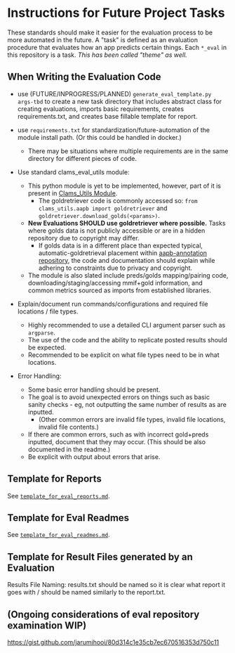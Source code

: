 # Instructions for Future Project Tasks
These standards should make it easier for the evaluation process to be more automated in the future. 
A "task" is defined as an evaluation procedure that evaluates how an app predicts certain things. Each `*_eval` in this repository is a task. 
_This has been called "theme" as well._  

## When Writing the Evaluation Code
* use (FUTURE/INPROGRESS/PLANNED) `generate_eval_template.py args-tbd` to create a new task directory that includes abstract class for creating evaluations, imports basic requirements, 
creates requirements.txt, and creates base fillable template for report.

* use `requirements.txt` for standardization/future-automation of the module install path. (Or this could be handled in docker.)
  * There may be situations where multiple requirements are in the same directory for different pieces of code. 

* Use standard clams_eval_utils module:
  * This python module is yet to be implemented, however, part of it is present in [Clams_Utils Module](https://github.com/clamsproject/clams-utils).  
    * The goldretriever code is commonly accessed so: `from clams_utils.aapb import goldretriever` and `goldretriever.download_golds(<params>)`.  
  * **New Evaluations SHOULD use goldretriever where possible.** Tasks where golds data is not publicly accessible or are in a hidden repository due to copyright may differ. 
    * If golds data is in a different place than expected typical, automatic-goldretrieval placement within [aapb-annotation repository](https://github.com/clamsproject/aapb-annotations/tree/main),
the code and documentation should explain while adhering to constraints due to privacy and copyright. 
  * The module is also slated include preds/golds mapping/pairing code, downloading/staging/accessing mmif+gold information, and common metrics sourced as imports from established libraries. 

* Explain/document run commands/configurations and required file locations / file types.  
  * Highly recommended to use a detailed CLI argument parser such as `argparse`. 
  * The use of the code and the ability to replicate posted results should be expected. 
  * Recommended to be explicit on what file types need to be in what locations. 

* Error Handling: 
  * Some basic error handling should be present.
  * The goal is to avoid unexpected errors on things such as basic sanity checks - eg, not outputting the same number of results as are inputted. 
    * (Other common errors are invalid file types, invalid file locations, invalid file contents.)
  * If there are common errors, such as with incorrect gold+preds inputted, document that they may occur. (This should be also documented in the readme.)
  * Be explicit with output about errors that arise. 
  

## Template for Reports 
See [`template_for_eval_reports.md`](/template_for_eval_reports.md).  

## Template for Eval Readmes
See [`template_for_eval_readmes.md`](/template_for_eval_readmes.md).

## Template for Result Files generated by an Evaluation
Results File Naming: results.txt should be named so it is clear what report it goes with / should be named similarly to the report.txt. 

## (Ongoing considerations of eval repository examination WIP)
https://gist.github.com/jarumihooi/80d314c1e35cb7ec670516353d750c11
